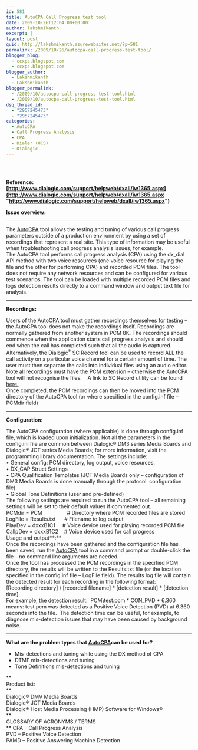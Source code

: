 ```yaml
---
id: 581
title: AutoCPA Call Progress test tool
date: 2009-10-26T12:04:00+00:00
author: lakshmikanth
excerpt: |
layout: post
guid: http://lakshmikanth.azurewebsites.net/?p=581
permalink: /2009/10/26/autocpa-call-progress-test-tool/
blogger_blog:
  - ccxps.blogspot.com
  - ccxps.blogspot.com
blogger_author:
  - Lakshmikanth
  - Lakshmikanth
blogger_permalink:
  - /2009/10/autocpa-call-progress-test-tool.html
  - /2009/10/autocpa-call-progress-test-tool.html
dsq_thread_id:
  - "2957245473"
  - "2957245473"
categories:
  - AutoCPA
  - Call Progress Analysis
  - CPA
  - Dialer (OCS)
  - Dialogic
---
```

#####  

**Reference: [http://www.dialogic.com/support/helpweb/dxall/iw1365.aspx](http://www.dialogic.com/support/helpweb/dxall/iw1365.aspx "http://www.dialogic.com/support/helpweb/dxall/iw1365.aspx")**

**Issue overview:**

**** 

The [AutoCPA](http://www.dialogic.com/support/dld.aspx?id=iw1365) tool allows the testing and tuning of various call progress parameters outside of a production environment by using a set of recordings that represent a real site. This type of information may be useful when troubleshooting call progress analysis issues, for example.    
The AutoCPA tool performs call progress analysis (CPA) using the dx_dial API method with two voice resources (one voice resource for playing the file and the other for performing CPA) and recorded PCM files. The tool does not require any network resources and can be configured for various test scenarios. The tool can be loaded with multiple recorded PCM files and logs detection results directly to a command window and output text file for analysis.  
****

**Recordings:** 

Users of the [AutoCPA](http://www.dialogic.com/support/dld.aspx?id=iw1365) tool must gather recordings themselves for testing – the AutoCPA tool does not make the recordings itself. Recordings are normally gathered from another system in PCM 8K. The recordings should commence when the application starts call progress analysis and should end when the call has completed such that all the audio is captured.  
Alternatively, the Dialogic<sup>®</sup> SC Record tool can be used to record ALL the call activity on a particular voice channel for a certain amount of time. The user must then separate the calls into individual files using an audio editor. Note all recordings must have the PCM extension – otherwise the AutoCPA tool will not recognise the files.    A link to SC Record utility can be found [here.](http://www.dialogic.com/support/helpweb/dxall/tn183.aspx)  
Once completed, the PCM recordings can then be moved into the PCM directory of the AutoCPA tool (or where specified in the config.inf file – PCMdir field)  
****

**Configuration:** 

The AutoCPA configuration (where applicable) is done through config.inf file, which is loaded upon initialization. Not all the parameters in the config.ini file are common between Dialogic® DM3 series Media Boards and Dialogic® JCT series Media Boards; for more information, visit the programming library documentation. The settings include:  
• General config: PCM directory, log output, voice resources.  
• DX_CAP Struct Settings  
• CPA Qualification Templates (JCT Media Boards only – configuration of DM3 Media Boards is done manually through the protocol  configuration file)  
• Global Tone Definitions (user and pre-defined)  
The following settings are required to run the AutoCPA tool – all remaining settings will be set to their default values if commented out.  
PCMdir = PCM                 # Directory where PCM recorded files are stored  
LogFile = Results.txt      # Filename to log output  
PlayDev = dxxxB1C1     # Voice device used for playing recorded PCM file  
CallpDev = dxxxB1C2    # Voice device used for call progress  
Usage and output**:**  
Once the recordings have been gathered and the configuration file has been saved, run the [AutoCPA](http://www.dialogic.com/support/dld.aspx?id=iw1365) tool in a command prompt or double-click the file &#8211; no command line arguments are needed.  
Once the tool has processed the PCM recordings in the specified PCM directory, the results will be written to the Results.txt file (or the location specified in the config.inf file – LogFile field). The results log file will contain the detected result for each recording in the following format:  
[Recording directory] \ [recorded filename] \* [detection result] \* [detection time]  
For example, the detection result:  PCM\test.pcm \* CON_PVD \* 6.360 means: test.pcm was detected as a Positive Voice Detection (PVD) at 6.360 seconds into the file.  The detection time can be useful, for example, to diagnose mis-detection issues that may have been caused by background noise.  
****

**What are the problem types that [AutoCPA](http://www.dialogic.com/support/dld.aspx?id=iw1365)can be used for?**

  * Mis-detections and tuning while using the DX method of CPA 
  * DTMF mis-detections and tuning 
  * Tone Definitions mis-detections and tuning 

   **  
Product list:  
**  
Dialogic® DMV Media Boards  
Dialogic® JCT Media Boards  
Dialogic® Host Media Processing (HMP) Software for Windows®  
   **  
GLOSSARY OF ACRONYMS / TERMS  
** CPA – Call Progress Analysis  
PVD – Positive Voice Detection  
PAMD – Positive Answering Machine Detection